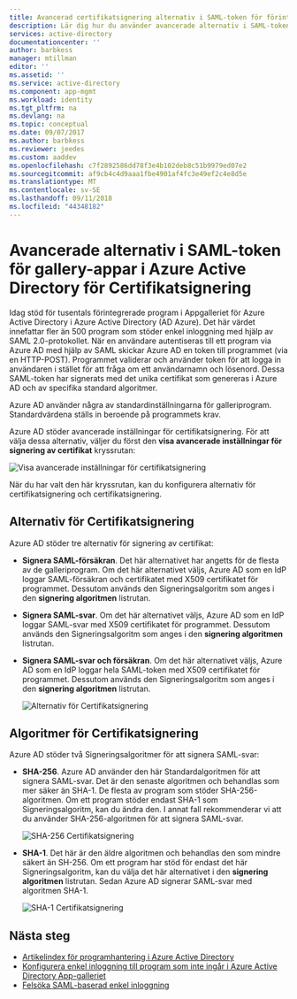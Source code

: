 ```yaml
---
title: Avancerad certifikatsignering alternativ i SAML-token för förintegrerade appar i Azure Active Directory | Microsoft Docs
description: Lär dig hur du använder avancerade alternativ i SAML-token för förintegrerade appar i Azure Active Directory för Certifikatsignering
services: active-directory
documentationcenter: ''
author: barbkess
manager: mtillman
editor: ''
ms.assetid: ''
ms.service: active-directory
ms.component: app-mgmt
ms.workload: identity
ms.tgt_pltfrm: na
ms.devlang: na
ms.topic: conceptual
ms.date: 09/07/2017
ms.author: barbkess
ms.reviewer: jeedes
ms.custom: aaddev
ms.openlocfilehash: c7f2892586dd78f3e4b102deb8c51b9979ed07e2
ms.sourcegitcommit: af9cb4c4d9aaa1fbe4901af4fc3e49ef2c4e8d5e
ms.translationtype: MT
ms.contentlocale: sv-SE
ms.lasthandoff: 09/11/2018
ms.locfileid: "44348182"
---
```

# <a name="advanced-certificate-signing-options-in-the-saml-token-for-gallery-apps-in-azure-active-directory"></a>Avancerade alternativ i SAML-token för gallery-appar i Azure Active Directory för Certifikatsignering
Idag stöd för tusentals förintegrerade program i Appgalleriet för Azure Active Directory i Azure Active Directory (AD Azure). Det här värdet innefattar fler än 500 program som stöder enkel inloggning med hjälp av SAML 2.0-protokollet. När en användare autentiseras till ett program via Azure AD med hjälp av SAML skickar Azure AD en token till programmet (via en HTTP-POST). Programmet validerar och använder token för att logga in användaren i stället för att fråga om ett användarnamn och lösenord. Dessa SAML-token har signerats med det unika certifikat som genereras i Azure AD och av specifika standard algoritmer.

Azure AD använder några av standardinställningarna för galleriprogram. Standardvärdena ställs in beroende på programmets krav.

Azure AD stöder avancerade inställningar för certifikatsignering. För att välja dessa alternativ, väljer du först den **visa avancerade inställningar för signering av certifikat** kryssrutan:

![Visa avancerade inställningar för certifikatsignering](./media/certificate-signing-options/saml-advance-certificate.png)

När du har valt den här kryssrutan, kan du konfigurera alternativ för certifikatsignering och certifikatsignering.

## <a name="certificate-signing-options"></a>Alternativ för Certifikatsignering

Azure AD stöder tre alternativ för signering av certifikat:

* **Signera SAML-försäkran**. Det här alternativet har angetts för de flesta av de galleriprogram. Om det här alternativet väljs, Azure AD som en IdP loggar SAML-försäkran och certifikatet med X509 certifikatet för programmet. Dessutom används den Signeringsalgoritm som anges i den **signering algoritmen** listrutan.

* **Signera SAML-svar**. Om det här alternativet väljs, Azure AD som en IdP loggar SAML-svar med X509 certifikatet för programmet. Dessutom används den Signeringsalgoritm som anges i den **signering algoritmen** listrutan.

* **Signera SAML-svar och försäkran**. Om det här alternativet väljs, Azure AD som en IdP loggar hela SAML-token med X509 certifikatet för programmet. Dessutom används den Signeringsalgoritm som anges i den **signering algoritmen** listrutan.

    ![Alternativ för Certifikatsignering](./media/certificate-signing-options/saml-signing-options.png)

## <a name="certificate-signing-algorithms"></a>Algoritmer för Certifikatsignering

Azure AD stöder två Signeringsalgoritmer för att signera SAML-svar:

* **SHA-256**. Azure AD använder den här Standardalgoritmen för att signera SAML-svar. Det är den senaste algoritmen och behandlas som mer säker än SHA-1. De flesta av program som stöder SHA-256-algoritmen. Om ett program stöder endast SHA-1 som Signeringsalgoritm, kan du ändra den. I annat fall rekommenderar vi att du använder SHA-256-algoritmen för att signera SAML-svar.

    ![SHA-256 Certifikatsignering](./media/certificate-signing-options/saml-signing-algo-sha256.png)

* **SHA-1**. Det här är den äldre algoritmen och behandlas den som mindre säkert än SH-256. Om ett program har stöd för endast det här Signeringsalgoritm, kan du välja det här alternativet i den **signering algoritmen** listrutan. Sedan Azure AD signerar SAML-svar med algoritmen SHA-1.

    ![SHA-1 Certifikatsignering](./media/certificate-signing-options/saml-signing-algo-sha1.png)

## <a name="next-steps"></a>Nästa steg
* [Artikelindex för programhantering i Azure Active Directory](../active-directory-apps-index.md)
* [Konfigurera enkel inloggning till program som inte ingår i Azure Active Directory App-galleriet](configure-federated-single-sign-on-non-gallery-applications.md)
* [Felsöka SAML-baserad enkel inloggning](../develop/howto-v1-debug-saml-sso-issues.md)


